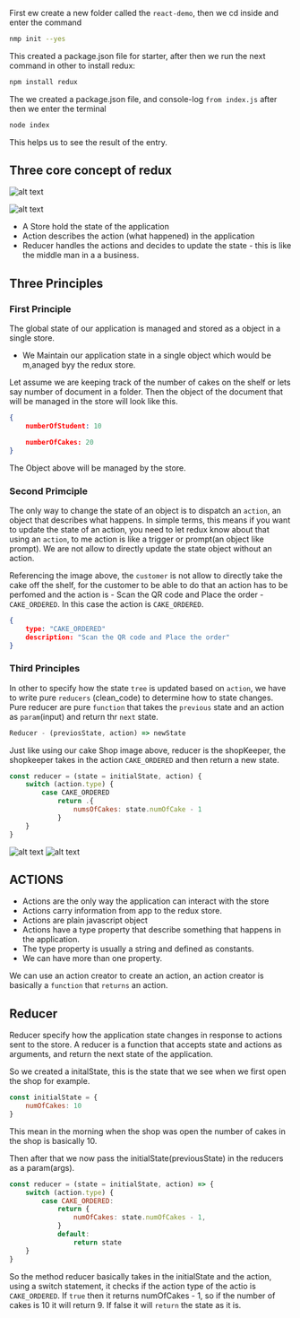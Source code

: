 First ew create a new folder called the `react-demo`, then we cd inside and enter the command
```bash
nmp init --yes
```
This created a package.json file for starter, after then we run the next command in other
to install redux:
```bash
npm install redux
```
The we created a package.json file, and console-log `from index.js` after then we enter the terminal
```bash
node index
```
This helps us  to see the result of the entry.

## Three core concept of redux
![alt text](/assets/image2.png)

![alt text](/assets/image.png)

- A Store hold the state of the application 
- Action describes the action (what happened) in the application
- Reducer handles the actions and decides to update the state - this is like the middle man in a a business.

## Three Principles

### First Principle
The global state of our application is managed and stored as a object in a single store.
- We Maintain our application state in a single object which would be m,anaged byy the redux store.

Let assume we are keeping track of the number of cakes on the shelf or lets say number  of document in a folder. 
Then the object of the document that will be managed in the store will look like this.

```json
{
    numberOfStudent: 10

    numberOfCakes: 20
}
```
The Object above will be managed by the store.

### Second Primciple 
The only way to change the state of an object is to dispatch an `action`, an object that describes what happens.
In simple terms, this means if you want to update the state of an action, you need to let redux know about that using an `action`, to me action is like a trigger or prompt(an object like prompt). We are not allow to directly update the state object without an action.

Referencing the image above, the `customer` is not allow to directly take the cake off the shelf, for the customer to be able to do that an action has to be perfomed and the action is - Scan the QR code and Place the order - `CAKE_ORDERED`. 
In this case the action is `CAKE_ORDERED`.

```json
{
    type: "CAKE_ORDERED"
    description: "Scan the QR code and Place the order"
}
```

### Third Principles
In other to specify how the state `tree` is updated based on `action`, we have to write pure `reducers` (clean_code) to determine how to state changes.
Pure reducer are pure `function` that takes the `previous` state and an action as `param`(input) and return thr `next` state.

```js
Reducer - (previosState, action) => newState
```
Just like using our cake Shop image above, reducer is the shopKeeper, the shopkeeper takes in the action `CAKE_ORDERED` and then return a new state.

```js
const reducer = (state = initialState, action) {
    switch (action.type) {
        case CAKE_ORDERED
            return .{
                numsOfCakes: state.numOfCake - 1
            }
    }
}
```
![alt text](/assets/draw.pngimage.png)
![alt text](image.png)

## ACTIONS
- Actions are the only way the application can interact with the store
- Actions carry information from app to the redux store.
- Actions are plain javascript object
- Actions have a type property that describe something that happens in the application.
- The type property is usually a string and defined as constants.
- We can have more than one property.

We can use an action creator to create an action, an action creator is basically a `function` that `returns` an action.

## Reducer
Reducer specify how the application state changes in response to actions sent to the store.
A reducer is a function that accepts state and actions as arguments, and return the next state of the application.

So we created a initalState, this is the state that we see when we first open the shop for example. 
```js
const initialState = {
    numOfCakes: 10
}
```
This mean in the morning when the shop was open the number of cakes in the shop is basically 10.

Then after that we now pass the initialState(previousState) in the reducers as a param(args).

```js
const reducer = (state = initialState, action) => {
    switch (action.type) {
        case CAKE_ORDERED:
            return {
                numOfCakes: state.numOfCakes - 1,
            }
            default:
                return state
    }
}
```
So the method reducer basically takes in the initialState and the action, using a switch statement, it checks if the action type of the actio is `CAKE_ORDERED`. If `true` then it returns numOfCakes - 1, so if the number of cakes is 10 it will return 9. If false it will `return` the state as it is.